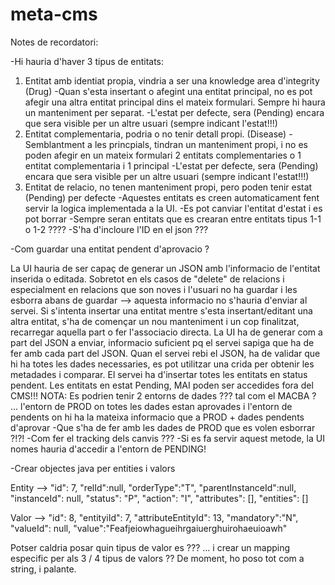 # meta-cms

Notes de recordatori:

-Hi hauria d'haver 3 tipus de entitats:

  1) Entitat amb identiat propia, vindria a ser una knowledge area d'integrity (Drug)
    -Quan s'esta insertant o afegint una entitat principal, no es pot afegir una altra entitat principal dins el mateix formulari. Sempre hi haura un manteniment per separat.
    -L'estat per defecte, sera (Pending) encara que sera visible per un altre usuari (sempre indicant l'estat!!!)
  2) Entitat complementaria, podria o no tenir detall propi. (Disease)
    -Semblantment a les princpials, tindran un manteniment propi, i no es poden afegir en un mateix formulari 2 entitats complementaries o 1 entitat complementaria i 1 principal
    -L'estat per defecte, sera (Pending) encara que sera visible per un altre usuari (sempre indicant l'estat!!!)
  3) Entitat de relacio, no tenen manteniment propi, pero poden tenir estat (Pending) per defecte
    -Aquestes entitats es creen automaticament fent servir la logica implementada a la UI.
    -Es pot canviar l'entitat d'estat i es pot borrar
    -Sempre seran entitats que es crearan entre entitats tipus 1-1 o 1-2 ????
    -S'ha d'incloure l'ID en el json ???


-Com guardar una entitat pendent d'aprovacio ?

  La UI hauria de ser capaç de generar un JSON amb l'informacio de l'entitat inserida o editada. Sobretot en els casos de "delete" de relacions i especialment en relacions que son noves i l'usuari no ha guardar i les esborra abans de guardar --> aquesta informacio no s'hauria d'enviar al servei.
  Si s'intenta insertar una entitat mentre s'esta insertant/editant una altra entitat, s'ha de començar un nou manteniment i un cop finalitzat, recarregar aquella part o fer l'associacio directa.
  La UI ha de generar com a part del JSON a enviar, informacio suficient pq el servei sapiga que ha de fer amb cada part del JSON.
  Quan el servei rebi el JSON, ha de validar que hi ha totes les dades necessaries, es pot utilitzar una crida per obtenir les metadades i comparar.
  El servei ha d'insertar totes les entitats en status pendent. Les entitats en estat Pending, MAI poden ser accedides fora del CMS!!!
  NOTA: Es podrien tenir 2 entorns de dades ??? tal com el MACBA ? ... l'entorn de PROD on totes les dades estan aprovades i l'entorn de pendents on hi ha la mateixa informacio que a PROD + dades pendents d'aprovar
    -Que s'ha de fer amb les dades de PROD que es volen esborrar ?!?!
    -Com fer el tracking dels canvis ???
    -Si es fa servir aquest metode, la UI nomes hauria d'accedir a l'entorn de PENDING!


-Crear objectes java per entities i valors

  Entity -->
  "id": 7,
  "relId":null,
  "orderType":"T",
  "parentInstanceId":null,
  "instanceId": null,
  "status": "P",
  "action": "I",
    "attributes": [],
    "entities": []

  Valor -->
  "id": 8,
  "entityiId": 7,
  "attributeEntityId": 13,
  "mandatory":"N",
  "valueId": null,
  "value":"Feafjeiowhagueihrgaiuerghuirohaeuioawh"

Potser caldria posar quin tipus de valor es ??? ... i crear un mapping especific per als 3 / 4 tipus de valors ??
De moment, ho poso tot com a string, i palante.
